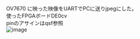 OV7670 に映った映像をUARTでPCに送りjpegにした。<br>
使ったFPGAボードDE0cv<br>
pinのアサインはqsf参照<br>
![image](https://github.com/user-attachments/assets/947dab4c-2241-410a-b673-8ce225786231)
